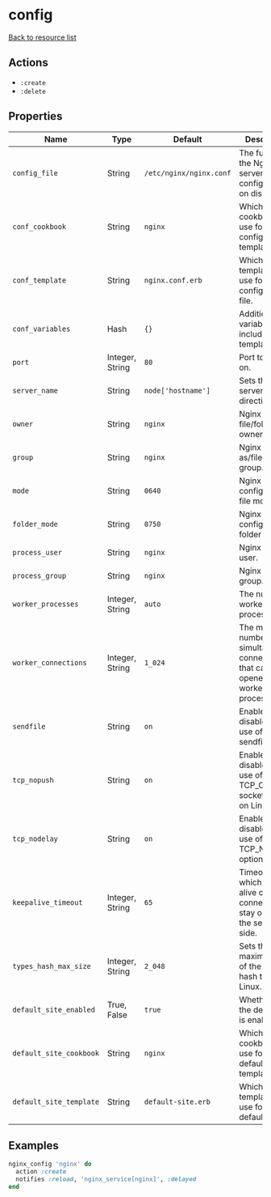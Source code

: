 # config

[Back to resource list](../README.md#resources)

## Actions

- `:create`
- `:delete`

## Properties

| Name                   | Type          | Default                          | Description                                                         |
| ---------------------- | ------------- | -------------------------------- | ------------------------------------------------------------------- |
| `config_file`          | String        | `/etc/nginx/nginx.conf`          | The full path to the Nginx server configuration on disk.            |
| `conf_cookbook`        | String        | `nginx`                          | Which cookbook to use for the configuration template.               |
| `conf_template`        | String        | `nginx.conf.erb`                 | Which template to use for the configuration file.                   |
| `conf_variables`       | Hash          | `{}`                             | Additional variables to include in conf template.                   |
| `port`                 | Integer, String | `80`                           | Port to listen on.                                                  |
| `server_name`          | String        | `node['hostname']`               | Sets the server_name directive.                                     |
| `owner`                | String        | `nginx`                          | Nginx file/folder owner.                                            |
| `group`                | String        | `nginx`                          | Nginx run-as/file/folder group.                                     |
| `mode`                 | String        | `0640`                           | Nginx configuration file mode.                                      |
| `folder_mode`          | String        | `0750`                           | Nginx configuration folder mode.                                    |
| `process_user`         | String        | `nginx`                          | Nginx run-as user.                                                  |
| `process_group`        | String        | `nginx`                          | Nginx run-as group.                                                 |
| `worker_processes`     | Integer, String | `auto`                         | The number of worker processes.                                     |
| `worker_connections`   | Integer, String | `1_024`                        | The maximum number of simultaneous connections that can be opened by a worker process.|
| `sendfile`             | String        | `on`                             | Enables or disables the use of sendfile().                          |
| `tcp_nopush`           | String        | `on`                             | Enables or disables the use of the TCP_CORK socket option on Linux. |
| `tcp_nodelay`          | String        | `on`                             | Enables or disables the use of the TCP_NODELAY option.              |
| `keepalive_timeout`    | Integer, String | `65`                           | Timeout during which a keep-alive client connection will stay open on the server side.|
| `types_hash_max_size`  | Integer, String | `2_048`                        | Sets the maximum size of the types hash tables.on Linux.            |
| `default_site_enabled` | True, False   | `true`                           | Whether or not the default site is enabled.                         |
| `default_site_cookbook`| String        | `nginx`                          | Which cookbook to use for the default site template.                |
| `default_site_template`| String        | `default-site.erb`               | Which template to use for the default site.                         |

## Examples

```ruby
nginx_config 'nginx' do
  action :create
  notifies :reload, 'nginx_service[nginx]', :delayed
end
```
